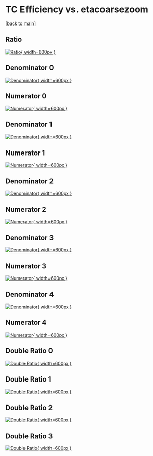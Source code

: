 # TC Efficiency vs. etacoarsezoom

[[back to main](./)]



## Ratio

[![Ratio](../mtv/var/TC_xtr_321_-1_eff_etacoarsezoom.png){ width=600px }](../mtv/var/TC_xtr_321_-1_eff_etacoarsezoom.pdf)

## Denominator 0

[![Denominator](../mtv/den/TC_xtr_321_-1_eff_etacoarsezoom_den0.png){ width=600px }](../mtv/den/TC_xtr_321_-1_eff_etacoarsezoom_den0.pdf)

## Numerator 0

[![Numerator](../mtv/num/TC_xtr_321_-1_eff_etacoarsezoom_num0.png){ width=600px }](../mtv/num/TC_xtr_321_-1_eff_etacoarsezoom_num0.pdf)

## Denominator 1

[![Denominator](../mtv/den/TC_xtr_321_-1_eff_etacoarsezoom_den1.png){ width=600px }](../mtv/den/TC_xtr_321_-1_eff_etacoarsezoom_den1.pdf)

## Numerator 1

[![Numerator](../mtv/num/TC_xtr_321_-1_eff_etacoarsezoom_num1.png){ width=600px }](../mtv/num/TC_xtr_321_-1_eff_etacoarsezoom_num1.pdf)

## Denominator 2

[![Denominator](../mtv/den/TC_xtr_321_-1_eff_etacoarsezoom_den2.png){ width=600px }](../mtv/den/TC_xtr_321_-1_eff_etacoarsezoom_den2.pdf)

## Numerator 2

[![Numerator](../mtv/num/TC_xtr_321_-1_eff_etacoarsezoom_num2.png){ width=600px }](../mtv/num/TC_xtr_321_-1_eff_etacoarsezoom_num2.pdf)

## Denominator 3

[![Denominator](../mtv/den/TC_xtr_321_-1_eff_etacoarsezoom_den3.png){ width=600px }](../mtv/den/TC_xtr_321_-1_eff_etacoarsezoom_den3.pdf)

## Numerator 3

[![Numerator](../mtv/num/TC_xtr_321_-1_eff_etacoarsezoom_num3.png){ width=600px }](../mtv/num/TC_xtr_321_-1_eff_etacoarsezoom_num3.pdf)

## Denominator 4

[![Denominator](../mtv/den/TC_xtr_321_-1_eff_etacoarsezoom_den4.png){ width=600px }](../mtv/den/TC_xtr_321_-1_eff_etacoarsezoom_den4.pdf)

## Numerator 4

[![Numerator](../mtv/num/TC_xtr_321_-1_eff_etacoarsezoom_num4.png){ width=600px }](../mtv/num/TC_xtr_321_-1_eff_etacoarsezoom_num4.pdf)

## Double Ratio 0

[![Double Ratio](../mtv/ratio/TC_xtr_321_-1_eff_etacoarsezoom_ratio0.png){ width=600px }](../mtv/ratio/TC_xtr_321_-1_eff_etacoarsezoom_ratio0.pdf)

## Double Ratio 1

[![Double Ratio](../mtv/ratio/TC_xtr_321_-1_eff_etacoarsezoom_ratio1.png){ width=600px }](../mtv/ratio/TC_xtr_321_-1_eff_etacoarsezoom_ratio1.pdf)

## Double Ratio 2

[![Double Ratio](../mtv/ratio/TC_xtr_321_-1_eff_etacoarsezoom_ratio2.png){ width=600px }](../mtv/ratio/TC_xtr_321_-1_eff_etacoarsezoom_ratio2.pdf)

## Double Ratio 3

[![Double Ratio](../mtv/ratio/TC_xtr_321_-1_eff_etacoarsezoom_ratio3.png){ width=600px }](../mtv/ratio/TC_xtr_321_-1_eff_etacoarsezoom_ratio3.pdf)

